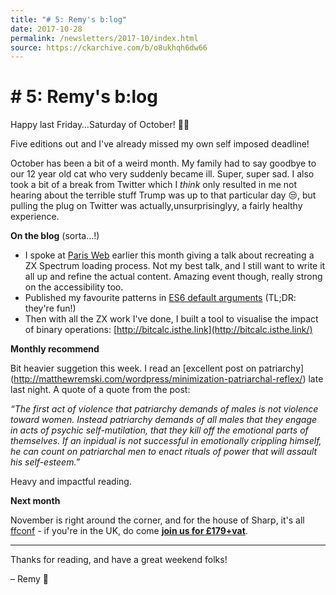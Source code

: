 ```yaml
---
title: "# 5: Remy's b:log"
date: 2017-10-28
permalink: /newsletters/2017-10/index.html
source: https://ckarchive.com/b/o8ukhqh6dw66
---
```


# # 5: Remy's b:log

Happy last Friday…Saturday of October! 🎃👻

Five editions out and I've already missed my own self imposed deadline!

October has been a bit of a weird month. My family had to say goodbye to our 12 year old cat who very suddenly became ill. Super, super sad. I also took a bit of a break from Twitter which I _think_ only resulted in me not hearing about the terrible stuff Trump was up to that particular day 😒, but pulling the plug on Twitter was actually,unsurprisinglyy, a fairly healthy experience.

**On the blog** (sorta…!)

*   I spoke at [Paris Web](https://www.paris-web.fr/2017/conferences/) earlier this month giving a talk about recreating a ZX Spectrum loading process. Not my best talk, and I still want to write it all up and refine the actual content. Amazing event though, really strong on the accessibility too.
*   Published my favourite patterns in [ES6 default arguments](https://remysharp.com/2017/10/25/es6-default-arguments) (TL;DR: they're fun!)
*   Then with all the ZX work I've done, I built a tool to visualise the impact of binary operations: [http://bitcalc.isthe.link](http://bitcalc.isthe.link/)

**Monthly recommend**

Bit heavier suggetion this week. I read an \[excellent post on patriarchy\](http://matthewremski.com/wordpress/minimization-patriarchal-reflex/) late last night. A quote of a quote from the post:

_“The first act of violence that patriarchy demands of males is not violence toward women. Instead patriarchy demands of all males that they engage in acts of psychic self-mutilation, that they kill off the emotional parts of themselves. If an inpidual is not successful in emotionally crippling himself, he can count on patriarchal men to enact rituals of power that will assault his self-esteem.”_

Heavy and impactful reading.

**Next month**

November is right around the corner, and for the house of Sharp, it's all [ffconf](https://ffconf.org) - if you're in the UK, do come [**join us for £179+vat**](https://ffconf.org/tickets).

* * *

Thanks for reading, and have a great weekend folks!

– Remy 👋
